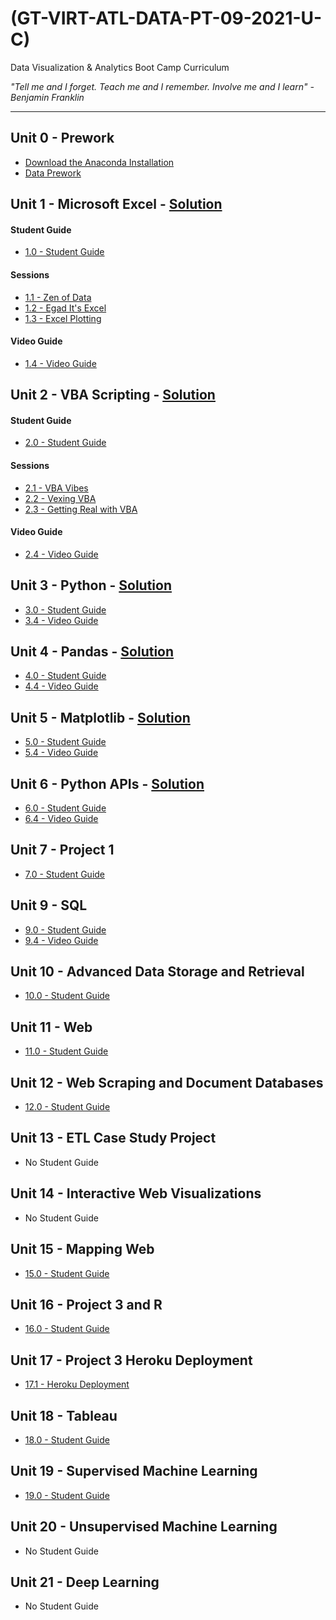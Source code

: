 # (GT-VIRT-ATL-DATA-PT-09-2021-U-C)

Data Visualization & Analytics Boot Camp Curriculum

_"Tell me and I forget. Teach me and I remember. Involve me and I learn" - Benjamin Franklin_

- - -

## Unit 0 - Prework

* [Download the Anaconda Installation](https://www.anaconda.com/download/)
* [Data Prework](https://coding-bootcamp-dataviz-prework.readthedocs-hosted.com/en/latest/)

## Unit 1 - Microsoft Excel - [Solution](02-Homework/01-Excel/Solutions/)

#### Student Guide

* [1.0 - Student Guide](01-Lesson/01-Excel/StudentGuide.md)

#### Sessions

* [1.1 - Zen of Data](https://docs.google.com/presentation/d/e/2PACX-1vRqWIiOVWh_5Wd4fENcFXWV0X3KQ0sVwcft9yGkIXioQngCxYyS81CwptCRwuoG5oHxR5vQOtW34cZL/pub?start=false&loop=false&delayms=3000)
* [1.2 - Egad It's Excel](https://docs.google.com/presentation/d/e/2PACX-1vSI7NmnBrTG8luRYm9zQuoATuerWlz27o0yZ8xWnixuT7uKvHaY4fm3_vRGd-BEclUMt6EaZD2s3TST/pub?start=false&loop=false&delayms=3000)
* [1.3 - Excel Plotting](https://docs.google.com/presentation/d/e/2PACX-1vRZEOXmdLey6qiSRogZgDqqzspeOw9tobtwHAub_qGpgD0IEXgcrYOTFTX9pzt2DX4pAI71IWzkWIh7/pub?start=false&loop=false&delayms=3000)

#### Video Guide

* [1.4 - Video Guide](01-Lesson/01-Excel/VideoGuide.md)

## Unit 2 - VBA Scripting - [Solution](02-Homework/02-VBA-Scripting/Solutions/)

#### Student Guide

* [2.0 - Student Guide](01-Lesson/02-VBA-Scripting/StudentGuide.md)

#### Sessions

* [2.1 - VBA Vibes](https://docs.google.com/presentation/d/e/2PACX-1vTBY9p33BvRsheGsBbF4VpM2HrHb2yyZgFN5CRRMPMv6gnnb_AAH4u1qu-geBHGm1tw39W3LUpviLAz/pub?start=false&loop=false&delayms=3000)
* [2.2 - Vexing VBA](https://docs.google.com/presentation/d/e/2PACX-1vTiIQ9xQQP8PEOd0v6w80pjv1Rmi8DXP5m7BVyX70H_ixIu3fsYFIB_7b23770pK3qDWGLNk5rnMwoo/pub?start=false&loop=false&delayms=3000)
* [2.3 - Getting Real with VBA](https://docs.google.com/presentation/d/e/2PACX-1vTShkFOmaSQ5EV5zSXln0K7mbWOM5BXEPtmTKMRAtgjmq6xAiZJ3Hb3H6Hx6Pv4NhHL763iCzIeg3FI/pub?start=false&loop=false&delayms=3000)

#### Video Guide

* [2.4 - Video Guide](01-Lesson/02-VBA-Scripting/VideoGuide.md)

## Unit 3 - Python - [Solution](02-Homework/03-Python/Solutions/)

* [3.0 - Student Guide](01-Lesson/03-Python/StudentGuide.md)
* [3.4 - Video Guide](01-Lesson/03-Python/VideoGuide.md)

## Unit 4 - Pandas - [Solution](02-Homework/04-Pandas/Solutions/)

* [4.0 - Student Guide](01-Lesson/04-Pandas/StudentGuide.md)
* [4.4 - Video Guide](01-Lesson/04-Pandas/VideoGuide.md)

## Unit 5 - Matplotlib - [Solution](02-Homework/05-Matplotlib/Solutions/)

* [5.0 - Student Guide](01-Lesson/05-Matplotlib/StudentGuide.md)
* [5.4 - Video Guide](01-Lesson/05-Matplotlib/VideoGuide.md)

## Unit 6 - Python APIs - [Solution](02-Homework/06-Python-APIs/Solutions/)

* [6.0 - Student Guide](01-Lesson/06-Python-APIs/StudentGuide.md)
* [6.4 - Video Guide](01-Lesson/06-Python-APIs/VideoGuide.md)

## Unit 7 - Project 1

* [7.0 - Student Guide](01-Lesson/07-Project-1/StudentGuide.md)

## Unit 9 - SQL

* [9.0 - Student Guide](01-Lesson/09-SQL/StudentGuide.md)
* [9.4 - Video Guide](01-Lesson/09-SQL/VideoGuide.md)

## Unit 10 - Advanced Data Storage and Retrieval

* [10.0 - Student Guide](01-Lesson/10-Advanced-Data-Storage-and-Retrieval/StudentGuide.md)

## Unit 11 - Web

* [11.0 - Student Guide](01-Lesson/11-Web/StudentGuide.md)

## Unit 12 - Web Scraping and Document Databases

* [12.0 - Student Guide](01-Lesson/12-Web-Scraping-and-Document-Databases/StudentGuide.md)

## Unit 13 - ETL Case Study Project

* No Student Guide

## Unit 14 - Interactive Web Visualizations

* No Student Guide

## Unit 15 - Mapping Web

* [15.0 - Student Guide](01-Lesson/15-Mapping-Web/StudentGuide.md)

## Unit 16 - Project 3 and R

* [16.0 - Student Guide](01-Lesson/116-Project-3-and-Rb/StudentGuide.md)

## Unit 17 - Project 3 Heroku Deployment

* [17.1 - Heroku Deployment](01-Lesson/17-Project-3/Heroku_Deployment_Guide.md)

## Unit 18 - Tableau

* [18.0 - Student Guide](01-Lesson/18-Tableau/StudentGuide.md)

## Unit 19 - Supervised Machine Learning

* [19.0 - Student Guide](01-Lesson/19-Supervised-Machine-Learning/StudentGuide.md)

## Unit 20 - Unsupervised Machine Learning

* No Student Guide

## Unit 21 - Deep Learning

* No Student Guide
